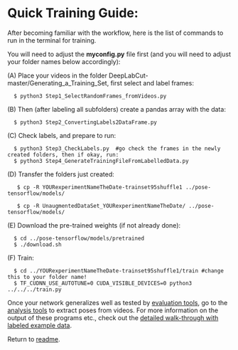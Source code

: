 # Quick Training Guide:

After becoming familiar with the workflow, here is the list of commands to run in the terminal for training. 

You will need to adjust the **myconfig.py** file first (and you will need to adjust your folder names below accordingly):
  
 (A) Place your videos in the folder DeepLabCut-master/Generating_a_Training_Set, first select and label frames:
  
      $ python3 Step1_SelectRandomFrames_fromVideos.py
        
  (B) Then (after labeling all subfolders) create a pandas array with the data:
  
      $ python3 Step2_ConvertingLabels2DataFrame.py
     
  (C) Check labels, and prepare to run: 
  
      $ python3 Step3_CheckLabels.py  #go check the frames in the newly created folders, then if okay, run:
      $ python3 Step4_GenerateTrainingFileFromLabelledData.py
	
 (D) Transfer the folders just created:

       $ cp -R YOURexperimentNameTheDate-trainset95shuffle1 ../pose-tensorflow/models/

       $ cp -R UnaugmentedDataSet_YOURexperimentNameTheDate/ ../pose-tensorflow/models/
 
(E) Download the pre-trained weights (if not already done): 
  
      $ cd ../pose-tensorflow/models/pretrained
      $ ./download.sh
	 
(F) Train: 

      $ cd ../YOURexperimentNameTheDate-trainset95shuffle1/train #change this to your folder name!
      $ TF_CUDNN_USE_AUTOTUNE=0 CUDA_VISIBLE_DEVICES=0 python3 ../../../train.py 

Once your network generalizes well as tested by [evaluation tools](Quickevaluation-guide.md), go to the [analysis tools](analysis-tools.md) to extract poses from videos. For more information on the output of these programs etc., check out the [detailed walk-through with labeled example data](demo-guide.md).

Return to [readme](../README.md).
